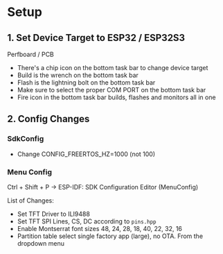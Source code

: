 # Setup

## 1. Set Device Target to ESP32 / ESP32S3
Perfboard / PCB
- There's a chip icon on the bottom task bar to change device target
- Build is the wrench on the bottom task bar
- Flash is the lightning bolt on the bottom task bar
- Make sure to select the proper COM PORT on the bottom task bar
- Fire icon in the bottom task bar builds, flashes and monitors all in one

## 2. Config Changes

### SdkConfig
- Change CONFIG_FREERTOS_HZ=1000 (not 100)

### Menu Config
Ctrl + Shift + P -> ESP-IDF: SDK Configuration Editor (MenuConfig)

List of Changes:
- Set TFT Driver to ILI9488
- Set TFT SPI Lines, CS, DC according to `pins.hpp`
- Enable Montserrat font sizes 48, 24, 28, 18, 40, 22, 32, 16
- Partition table select single factory app (large), no OTA. From the dropdown menu